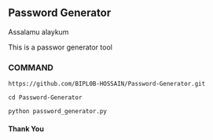 <h2>Password Generator</h2>
<p>Assalamu alaykum</p>

<p>This is a passwor generator tool</p>

<h3>COMMAND</h3>

```
https://github.com/BIPL0B-HOSSAIN/Password-Generator.git
```

```
cd Password-Generator
```
```
python password_generator.py
```
<h4>Thank You</h4>

